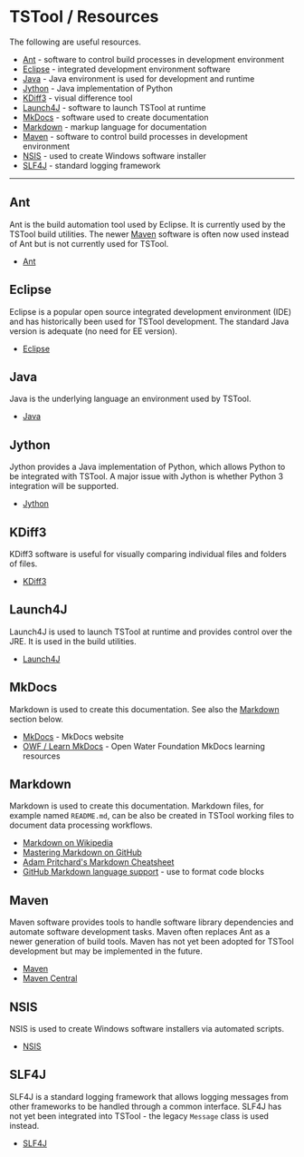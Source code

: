 # TSTool / Resources #

The following are useful resources.

*   [Ant](#ant) - software to control build processes in development environment
*   [Eclipse](#eclipse) - integrated development environment software
*   [Java](#java) - Java environment is used for development and runtime
*   [Jython](#jython) - Java implementation of Python
*   [KDiff3](#kdiff3) - visual difference tool
*   [Launch4J](#launch4j) - software to launch TSTool at runtime
*   [MkDocs](#mkdocs) - software used to create documentation
*   [Markdown](#markdown) - markup language for documentation
*   [Maven](#maven) - software to control build processes in development environment
*   [NSIS](#nsis) - used to create Windows software installer
*   [SLF4J](#slf4j) - standard logging framework

--------------------

## Ant ##

Ant is the build automation tool used by Eclipse.
It is currently used by the TSTool build utilities.
The newer [Maven](#maven) software is often now used instead of Ant but is not currently used for TSTool.

*   [Ant](https://ant.apache.org/)

## Eclipse ##

Eclipse is a popular open source integrated development environment (IDE) and has
historically been used for TSTool development.
The standard Java version is adequate (no need for EE version).

*   [Eclipse](https://www.eclipse.org/ide/)

## Java ##

Java is the underlying language an environment used by TSTool.

*   [Java](https://www.oracle.com/java/index.html)

## Jython ##

Jython provides a Java implementation of Python, which allows Python to be integrated with TSTool.
A major issue with Jython is whether Python 3 integration will be supported.

*   [Jython](https://www.jython.org/)

## KDiff3 ##

KDiff3 software is useful for visually comparing individual files and folders of files.

*   [KDiff3](https://kdiff3.sourceforge.net/)

## Launch4J ##

Launch4J is used to launch TSTool at runtime and provides control over the JRE.
It is used in the build utilities.

*   [Launch4J](https://launch4j.sourceforge.net/)

## MkDocs ##

Markdown is used to create this documentation. See also the [Markdown](#markdown) section below.

*   [MkDocs](https://www.mkdocs.org/) - MkDocs website
*   [OWF / Learn MkDocs](https://learn.openwaterfoundation.org/owf-learn-mkdocs/) - Open Water Foundation MkDocs learning resources

## Markdown ##

Markdown is used to create this documentation.
Markdown files, for example named `README.md`, can be also be created in TSTool working files to
document data processing workflows.

*   [Markdown on Wikipedia](https://en.wikipedia.org/wiki/Markdown)
*   [Mastering Markdown on GitHub](https://guides.github.com/features/mastering-markdown/)
*   [Adam Pritchard's Markdown Cheatsheet](https://github.com/adam-p/markdown-here/wiki/Markdown-Cheatsheet)
*   [GitHub Markdown language support](https://github.com/github/linguist/blob/master/lib/linguist/languages.yml) - use to format code blocks

## Maven ##

Maven software provides tools to handle software library dependencies and automate software development tasks.
Maven often replaces Ant as a newer generation of build tools.
Maven has not yet been adopted for TSTool development but may be implemented in the future.

*   [Maven](https://maven.apache.org/)
*   [Maven Central](https://search.maven.org/)

## NSIS ##

NSIS is used to create Windows software installers via automated scripts.

*   [NSIS](https://sourceforge.net/projects/nsis/)

## SLF4J ##

SLF4J is a standard logging framework that allows logging messages from other frameworks
to be handled through a common interface.
SLF4J has not yet been integrated into TSTool - the legacy `Message` class is used instead.

*   [SLF4J](https://www.slf4j.org/)
